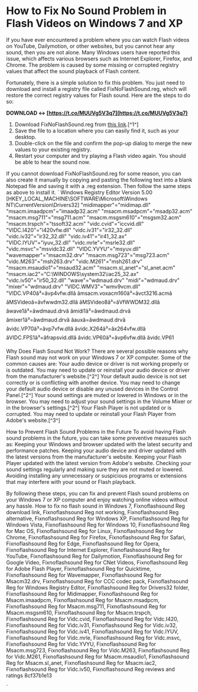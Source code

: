 
 
# How to Fix No Sound Problem in Flash Videos on Windows 7 and XP
 
If you have ever encountered a problem where you can watch Flash videos on YouTube, Dailymotion, or other websites, but you cannot hear any sound, then you are not alone. Many Windows users have reported this issue, which affects various browsers such as Internet Explorer, Firefox, and Chrome. The problem is caused by some missing or corrupted registry values that affect the sound playback of Flash content.
 
Fortunately, there is a simple solution to fix this problem. You just need to download and install a registry file called FixNoFlashSound.reg, which will restore the correct registry values for Flash sound. Here are the steps to do so:
 
**DOWNLOAD ↔ [https://t.co/MUUVg5V3q7](https://t.co/MUUVg5V3q7)**


 
1. Download FixNoFlashSound.reg from [this link](https://www.techbuzz.in/youtube-windows-7-xp-no-sound-working-missing-fixnoflashsound-reg.php).[^1^]
2. Save the file to a location where you can easily find it, such as your desktop.
3. Double-click on the file and confirm the pop-up dialog to merge the new values to your existing registry.
4. Restart your computer and try playing a Flash video again. You should be able to hear the sound now.

If you cannot download FixNoFlashSound.reg for some reason, you can also create it manually by copying and pasting the following text into a blank Notepad file and saving it with a .reg extension. Then follow the same steps as above to install it.
 `
Windows Registry Editor Version 5.00
[HKEY_LOCAL_MACHINE\\SOFTWARE\\Microsoft\\Windows NT\\CurrentVersion\\Drivers32]
"midimapper"="midimap.dll"
"msacm.imaadpcm"="imaadp32.acm"
"msacm.msadpcm"="msadp32.acm"
"msacm.msg711"="msg711.acm"
"msacm.msgsm610"="msgsm32.acm"
"msacm.trspch"="tssoft32.acm"
"vidc.cvid"="iccvid.dll"
"VIDC.I420"="i420vfw.dll"
"vidc.iv31"="ir32_32.dll"
"vidc.iv32"="ir32_32.dll"
"vidc.iv41"="ir41_32.ax"
"VIDC.IYUV"="iyuv_32.dll"
"vidc.mrle"="msrle32.dll"
"vidc.msvc"="msvidc32.dll"
"VIDC.YVYU"="msyuv.dll"
"wavemapper"="msacm32.drv"
"msacm.msg723"="msg723.acm"
"vidc.M263"="msh263.drv"
"vidc.M261"="msh261.drv"
"msacm.msaudio1"="msaud32.acm"
"msacm.sl_anet"="sl_anet.acm"
"msacm.iac2"="C:\\WINDOWS\\system32\\iac25_32.ax"
"vidc.iv50"="ir50_32.dll"
"wave"="wdmaud.drv"
"midi"="wdmaud.drv"
"mixer"="wdmaud.drv"
"VIDC.WMV3"="wmv9vcm.dll"
"VIDC.VP40â³=âvp4vfw.dllâ
âmsacm.voxacm160â³=âvct3216.acmâ
âMSVideoâ=âvfwwdm32.dllâ
âMSVideo8â³=âVfWWDM32.dllâ
âwave1â³=âwdmaud.drvâ
âmidi1â³=âwdmaud.drvâ
âmixer1â³=âwdmaud.drvâ
âauxâ=âwdmaud.drvâ
âvidc.VP70â³=âvp7vfw.dllâ
âvidc.X264â³=âx264vfw.dllâ
âVIDC.FPS1â³=âfrapsvid.dllâ
âvidc.VP60â³=âvp6vfw.dllâ
âvidc.VP61

Why Does Flash Sound Not Work?
There are several possible reasons why Flash sound may not work on your Windows 7 or XP computer. Some of the common causes are:
Your audio device or driver is not working properly or is outdated. You may need to update or reinstall your audio device or driver from the manufacturer's website.[^2^]
Your default audio device is not set correctly or is conflicting with another device. You may need to change your default audio device or disable any unused devices in the Control Panel.[^2^]
Your sound settings are muted or lowered in Windows or in the browser. You may need to adjust your sound settings in the Volume Mixer or in the browser's settings.[^2^]
Your Flash Player is not updated or is corrupted. You may need to update or reinstall your Flash Player from Adobe's website.[^3^]

How to Prevent Flash Sound Problems in the Future
To avoid having Flash sound problems in the future, you can take some preventive measures such as:
Keeping your Windows and browser updated with the latest security and performance patches.
Keeping your audio device and driver updated with the latest versions from the manufacturer's website.
Keeping your Flash Player updated with the latest version from Adobe's website.
Checking your sound settings regularly and making sure they are not muted or lowered.
Avoiding installing any unnecessary or suspicious programs or extensions that may interfere with your sound or Flash playback.

By following these steps, you can fix and prevent Flash sound problems on your Windows 7 or XP computer and enjoy watching online videos without any hassle.
How to fix no flash sound in Windows 7, 
Fixnoflashsound Reg download link, 
Fixnoflashsound Reg not working, 
Fixnoflashsound Reg alternative, 
Fixnoflashsound Reg for Windows XP, 
Fixnoflashsound Reg for Windows Vista, 
Fixnoflashsound Reg for Windows 10, 
Fixnoflashsound Reg for Mac OS, 
Fixnoflashsound Reg for Linux, 
Fixnoflashsound Reg for Chrome, 
Fixnoflashsound Reg for Firefox, 
Fixnoflashsound Reg for Safari, 
Fixnoflashsound Reg for Edge, 
Fixnoflashsound Reg for Opera, 
Fixnoflashsound Reg for Internet Explorer, 
Fixnoflashsound Reg for YouTube, 
Fixnoflashsound Reg for Dailymotion, 
Fixnoflashsound Reg for Google Video, 
Fixnoflashsound Reg for CNet Videos, 
Fixnoflashsound Reg for Adobe Flash Player, 
Fixnoflashsound Reg for Quicktime, 
Fixnoflashsound Reg for Wavemapper, 
Fixnoflashsound Reg for Msacm32.drv, 
Fixnoflashsound Reg for CCC codec pack, 
Fixnoflashsound Reg for Windows Registry Editor, 
Fixnoflashsound Reg for Drivers32 folder, 
Fixnoflashsound Reg for Midimapper, 
Fixnoflashsound Reg for Msacm.imaadpcm, 
Fixnoflashsound Reg for Msacm.msadpcm, 
Fixnoflashsound Reg for Msacm.msg711, 
Fixnoflashsound Reg for Msacm.msgsm610, 
Fixnoflashsound Reg for Msacm.trspch, 
Fixnoflashsound Reg for Vidc.cvid, 
Fixnoflashsound Reg for Vidc.I420, 
Fixnoflashsound Reg for Vidc.iv31, 
Fixnoflashsound Reg for Vidc.iv32, 
Fixnoflashsound Reg for Vidc.iv41, 
Fixnoflashsound Reg for Vidc.IYUV, 
Fixnoflashsound Reg for Vidc.mrle, 
Fixnoflashsound Reg for Vidc.msvc, 
Fixnoflashsound Reg for Vidc.YVYU, 
Fixnoflashsound Reg for Msacm.msg723, 
Fixnoflashsound Reg for Vidc.M263, 
Fixnoflashsound Reg for Vidc.M261, 
Fixnoflashsound Reg for Msacm.msaudio1, 
Fixnoflashsound Reg for Msacm.sl_anet, 
Fixnoflashsound Reg for Msacm.iac2, 
Fixnoflashsound Reg for Vidc.iv50, 
Fixnoflashsound Reg reviews and ratings 8cf37b1e13


`